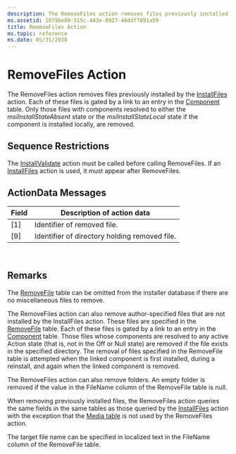 ```yaml
---
description: The RemoveFiles action removes files previously installed by the InstallFiles action.
ms.assetid: 1079be89-515c-443e-8927-46ddf7891a59
title: RemoveFiles Action
ms.topic: reference
ms.date: 05/31/2018
---
```


# RemoveFiles Action

The RemoveFiles action removes files previously installed by the [InstallFiles](installfiles-action.md) action. Each of these files is gated by a link to an entry in the [Component](component-table.md) table. Only those files with components resolved to either the *msiInstallStateAbsent* state or the *msiInstallStateLocal* state if the component is installed locally, are removed.

## Sequence Restrictions

The [InstallValidate](installvalidate-action.md) action must be called before calling RemoveFiles. If an [InstallFiles](installfiles-action.md) action is used, it must appear after RemoveFiles.

## ActionData Messages



| Field | Description of action data                    |
|-------|-----------------------------------------------|
| \[1\] | Identifier of removed file.                   |
| \[9\] | Identifier of directory holding removed file. |



 

## Remarks

The [RemoveFile](removefile-table.md) table can be omitted from the installer database if there are no miscellaneous files to remove.

The RemoveFiles action can also remove author-specified files that are not installed by the InstallFiles action. These files are specified in the [RemoveFile](removefile-table.md) table. Each of these files is gated by a link to an entry in the [Component](component-table.md) table. Those files whose components are resolved to any active Action state (that is, not in the Off or Null state) are removed if the file exists in the specified directory. The removal of files specified in the RemoveFile table is attempted when the linked component is first installed, during a reinstall, and again when the linked component is removed.

The RemoveFiles action can also remove folders. An empty folder is removed if the value in the FileName column of the RemoveFile table is null.

When removing previously installed files, the RemoveFiles action queries the same fields in the same tables as those queried by the [InstallFiles](installfiles-action.md) action with the exception that the [Media table](media-table.md) is not used by the RemoveFiles action.

The target file name can be specified in localized text in the FileName column of the RemoveFile table.

 

 



